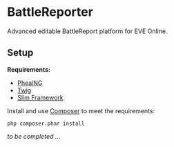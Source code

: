 # BattleReporter

Advanced editable BattleReport platform for EVE Online.

## Setup

__Requirements:__

- [PhealNG](https://github.com/3rdpartyeve/phealng/)
- [Twig](http://twig.sensiolabs.org/)
- [Slim Framework](http://slimframework.com/)

Install and use [Composer](http://getcomposer.org/) to meet the requirements:

    php composer.phar install

_to be completed ..._